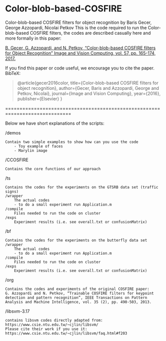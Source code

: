 # Color-blob-based-COSFIRE
Color-blob-based COSFIRE filters for object recognition by Baris Gecer, George Azzopardi, Nicolai Petkov
This is the code required to run the Color-blob-based COSFIRE filters, the codes are described casually here and more formally in this paper:

[B. Gecer, G. Azzopardi, and N. Petkov, “Color-blob-based COSFIRE filters for Object Recognition” Image and Vision Computing, vol. 57, pp. 165-174, 2017.](http://www.cs.rug.nl/~george/wp-content/uploads/2016/11/IMAVIS2017.pdf)

If you find this paper or code useful, we encourage you to cite the paper. BibTeX:

> @article{gecer2016color,
  title={Color-blob-based COSFIRE filters for object recognition},
  author={Gecer, Baris and Azzopardi, George and Petkov, Nicolai},
  journal={Image and Vision Computing},
  year={2016},
  publisher={Elsevier}
}

=============================================================================

Below we have short explanations of the scripts:

/demos

	Contain two simple examples to show how can you use the code
		- Toy example of faces
		- Marylin image

/CCOSFIRE

	Contains the core functions of our approach
	
 /ts
 
	Contains the codes for the experiments on the GTSRB data set (traffic signs)
	/wrapper
		The actual codes
		- to do a small experiment run Application.m
	/compile
		Files needed to run the code on cluster
	/exps
		Experiment results (i.e. see overall.txt or confusionMatrix)
		
/bf

	Contains the codes for the experiments on the butterfly data set
	/wrapper
		The actual codes
		- to do a small experiment run Application.m
	/compile
		Files needed to run the code on cluster
	/exps
		Experiment results (i.e. see overall.txt or confusionMatrix)
		
/org

	Contains the codes and experiments of the original COSFIRE paper:
	G. Azzopardi and N. Petkov, “Trainable COSFIRE filters for keypoint detection and pattern recognition”, IEEE Transactions on Pattern Analysis and Machine Intelligence, vol. 35 (2), pp. 490-503, 2013.

/libsvm-3.17

	contains libsvm codes directly adapted from: https://www.csie.ntu.edu.tw/~cjlin/libsvm/
	Please cite their work if you use it: https://www.csie.ntu.edu.tw/~cjlin/libsvm/faq.html#f203


